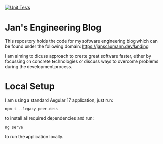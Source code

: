 [![Unit Tests](https://github.com/Jan20/blog/actions/workflows/unit-tests.yml/badge.svg?branch=main)](https://github.com/Jan20/blog/actions/workflows/unit-tests.yml)

# Jan's Engineering Blog

This repository holds the code for my software engineering blog which can be found under the following domain: https://janschumann.dev/landing

I am aiming to dicuss approach to create great software faster, either by focussing on concrete technologies or discuss ways to overcome problems during the development process.

# Local Setup

I am using a standard Angular 17 application, just run:

```
npm i --legacy-peer-deps
```

to install all required dependencies and run:

```
ng serve 
```

to run the application locally.
